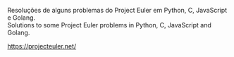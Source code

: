 Resoluções de alguns problemas do Project Euler em Python, C, JavaScript e Golang.  
Solutions to some Project Euler problems in Python, C, JavaScript and Golang.

https://projecteuler.net/
